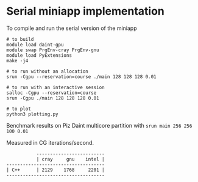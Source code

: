 # Serial miniapp implementation

To compile and run the serial version of the miniapp

```
# to build
module load daint-gpu
module swap PrgEnv-cray PrgEnv-gnu
module load PyExtensions
make -j4

# to run without an allocation
srun -Cgpu --reservation=course ./main 128 128 128 0.01

# to run with an interactive session
salloc -Cgpu --reservation=course
srun -Cgpu ./main 128 128 128 0.01

# to plot
python3 plotting.py
```

Benchmark results on Piz Daint multicore partition with `srun main 256 256 100 0.01`

Measured in CG iterations/second.

```
           -------------------------
           | cray     gnu    intel |
------------------------------------
| C++      | 2129    1768     2201 |
------------------------------------

```
